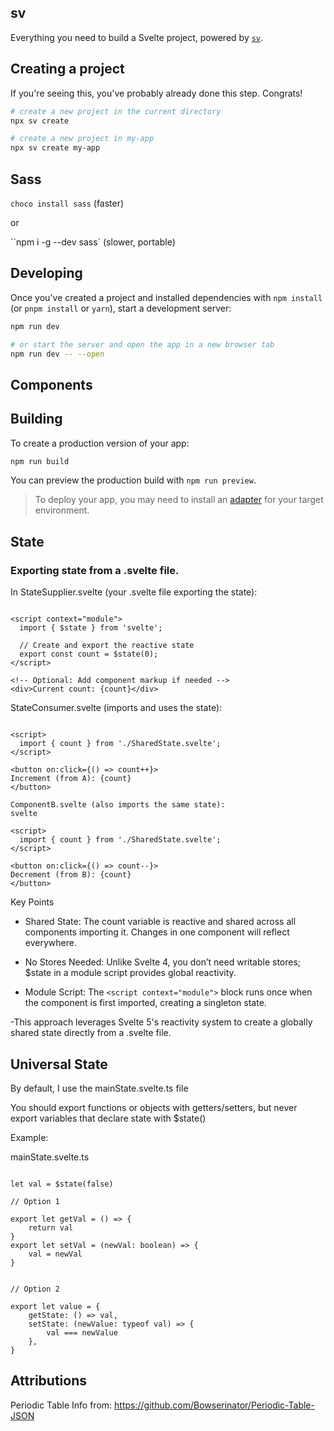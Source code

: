 ## sv

Everything you need to build a Svelte project, powered by [`sv`](https://github.com/sveltejs/cli).

## Creating a project

If you're seeing this, you've probably already done this step. Congrats!

```bash
# create a new project in the current directory
npx sv create

# create a new project in my-app
npx sv create my-app
```

## Sass

`choco install sass`
(faster)

or

``npm i -g --dev sass`
(slower, portable)

## Developing

Once you've created a project and installed dependencies with `npm install` (or `pnpm install` or `yarn`), start a development server:

```bash
npm run dev

# or start the server and open the app in a new browser tab
npm run dev -- --open
```

## Components

## Building

To create a production version of your app:

```bash
npm run build
```

You can preview the production build with `npm run preview`.

> To deploy your app, you may need to install an [adapter](https://svelte.dev/docs/kit/adapters) for your target environment.

## State

### Exporting state from a .svelte file.

In StateSupplier.svelte (your .svelte file exporting the state):

```svelte

<script context="module">
  import { $state } from 'svelte';

  // Create and export the reactive state
  export const count = $state(0);
</script>

<!-- Optional: Add component markup if needed -->
<div>Current count: {count}</div>
```

StateConsumer.svelte (imports and uses the state):

```svelte

<script>
  import { count } from './SharedState.svelte';
</script>

<button on:click={() => count++}>
Increment (from A): {count}
</button>

ComponentB.svelte (also imports the same state):
svelte

<script>
  import { count } from './SharedState.svelte';
</script>

<button on:click={() => count--}>
Decrement (from B): {count}
</button>
```

Key Points

-   Shared State: The count variable is reactive and shared across all components importing it. Changes in one component will reflect everywhere.

-   No Stores Needed: Unlike Svelte 4, you don’t need writable stores; $state in a module script provides global reactivity.

-   Module Script: The `<script context="module">` block runs once when the component is first imported, creating a singleton state.

-This approach leverages Svelte 5's reactivity system to create a globally shared state directly from a .svelte file.

## Universal State

By default, I use the mainState.svelte.ts file

You should export functions or objects with getters/setters, but never export variables that declare state with $state()

Example:

mainState.svelte.ts

```svelte

let val = $state(false)

// Option 1

export let getVal = () => {
	return val
}
export let setVal = (newVal: boolean) => {
	val = newVal
}


// Option 2

export let value = {
	getState: () => val,
	setState: (newValue: typeof val) => {
		val === newValue
	},
}

```

## Attributions

Periodic Table Info from:
<https://github.com/Bowserinator/Periodic-Table-JSON>
